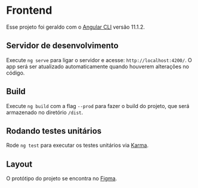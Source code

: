# Frontend

Esse projeto foi geraldo com o [Angular CLI](https://github.com/angular/angular-cli) versão 11.1.2.

## Servidor de desenvolvimento

Execute `ng serve` para ligar o servidor e acesse: `http://localhost:4200/`. O app será ser atualizado automaticamente quando houverem alterações no código.

## Build

Execute `ng build` com a flag `--prod` para fazer o build do projeto, que será armazenado no diretório `/dist`.

## Rodando testes unitários

Rode `ng test` para executar os testes unitários via [Karma](https://karma-runner.github.io).

## Layout

O protótipo do projeto se encontra no [Figma](https://www.figma.com/file/Yt622NMSOTarvisaYTgX15/Floricultura-Divino-Charme).

